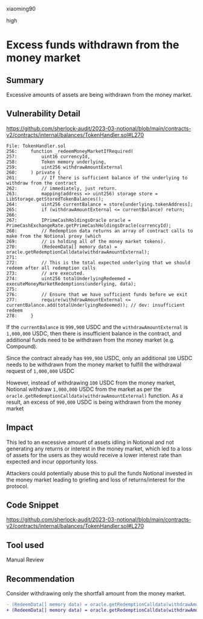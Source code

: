 xiaoming90

high

# Excess funds withdrawn from the money market

## Summary

Excessive amounts of assets are being withdrawn from the money market.

## Vulnerability Detail

https://github.com/sherlock-audit/2023-03-notional/blob/main/contracts-v2/contracts/internal/balances/TokenHandler.sol#L270

```solidity
File: TokenHandler.sol
256:     function _redeemMoneyMarketIfRequired(
257:         uint16 currencyId,
258:         Token memory underlying,
259:         uint256 withdrawAmountExternal
260:     ) private {
261:         // If there is sufficient balance of the underlying to withdraw from the contract
262:         // immediately, just return.
263:         mapping(address => uint256) storage store = LibStorage.getStoredTokenBalances();
264:         uint256 currentBalance = store[underlying.tokenAddress];
265:         if (withdrawAmountExternal <= currentBalance) return;
266: 
267:         IPrimeCashHoldingsOracle oracle = PrimeCashExchangeRate.getPrimeCashHoldingsOracle(currencyId);
268:         // Redemption data returns an array of contract calls to make from the Notional proxy (which
269:         // is holding all of the money market tokens).
270:         (RedeemData[] memory data) = oracle.getRedemptionCalldata(withdrawAmountExternal);
271: 
272:         // This is the total expected underlying that we should redeem after all redemption calls
273:         // are executed.
274:         uint256 totalUnderlyingRedeemed = executeMoneyMarketRedemptions(underlying, data);
275: 
276:         // Ensure that we have sufficient funds before we exit
277:         require(withdrawAmountExternal <= currentBalance.add(totalUnderlyingRedeemed)); // dev: insufficient redeem
278:     }
```

If the `currentBalance` is `999,900` USDC and the `withdrawAmountExternal` is `1,000,000` USDC, then there is insufficient balance in the contract, and additional funds need to be withdrawn from the money market (e.g. Compound).

Since the contract already has `999,900` USDC, only an additional `100` USDC needs to be withdrawn from the money market to fulfill the withdrawal request of `1,000,000` USDC

However, instead of withdrawing `100` USDC from the money market, Notional withdraw `1,000,000` USDC from the market as per the `oracle.getRedemptionCalldata(withdrawAmountExternal)` function. As a result, an excess of `990,000` USDC is being withdrawn from the money market

## Impact

This led to an excessive amount of assets idling in Notional and not generating any returns or interest in the money market, which led to a loss of assets for the users as they would receive a lower interest rate than expected and incur opportunity loss. 

Attackers could potentially abuse this to pull the funds Notional invested in the money market leading to griefing and loss of returns/interest for the protocol.

## Code Snippet

https://github.com/sherlock-audit/2023-03-notional/blob/main/contracts-v2/contracts/internal/balances/TokenHandler.sol#L270

## Tool used

Manual Review

## Recommendation

Consider withdrawing only the shortfall amount from the money market.

```diff
- (RedeemData[] memory data) = oracle.getRedemptionCalldata(withdrawAmountExternal);
+ (RedeemData[] memory data) = oracle.getRedemptionCalldata(withdrawAmountExternal - currentBalance);
```